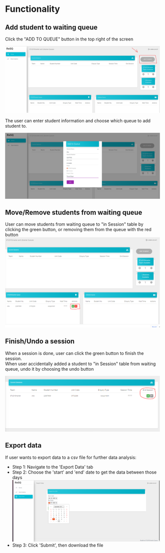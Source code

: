 # Functionality

## Add student to waiting queue
Click the "ADD TO QUEUE" button in the top right of the screen

![](instruction/addqueue.PNG)

The user can enter student information and choose which queue to add student to.

![](instruction/addtoqueue.PNG)
## Move/Remove students from waiting queue
User can move students from waiting queue to "in Session" table by clicking the green button, or removing them from the queue with the red button
![](instruction/add_remove.PNG)

## Finish/Undo a session
When a session is done, user can click the green button to finish the session.<br />
When user accidentally added a student to "in Session" table from waiting queue, undo it by choosing the undo button 

![](instruction/finish_undo.PNG)
## Export data
If user wants to export data to a csv file for further data analysis:<br />
- Step 1: Navigate to the 'Export Data' tab <br />
- Step 2: Choose the 'start' and 'end' date to get the data between those days <br />
![](instruction/export.PNG)
- Step 3: Click 'Submit', then download the file
